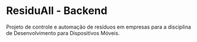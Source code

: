 # ResiduAll - Backend
Projeto de controle e automação de resíduos em empresas para a disciplina de Desenvolvimento para Dispositivos Móveis.

